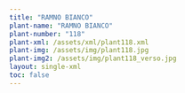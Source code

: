 ```yaml
---
title: "RAMNO BIANCO"
plant-name: "RAMNO BIANCO"
plant-number: "118"
plant-xml: /assets/xml/plant118.xml
plant-img: /assets/img/plant118.jpg
plant-img2: /assets/img/plant118_verso.jpg
layout: single-xml
toc: false
---
```

